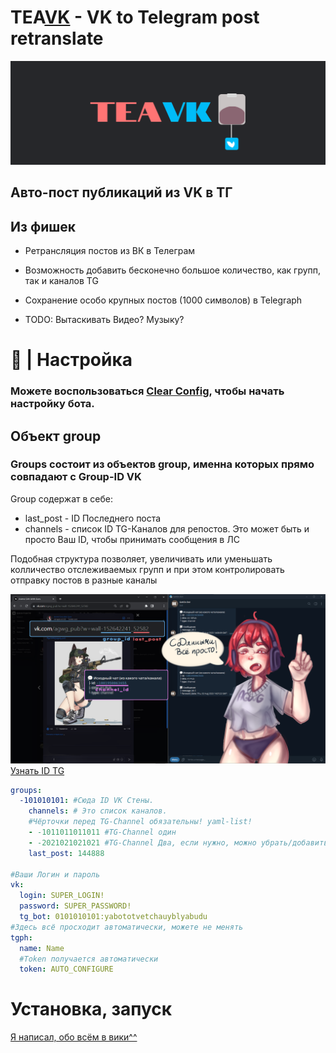 <h1>TEA<a href="vk.com">VK</a> - VK to Telegram post retranslate</h1>
<img src="./photos/banner.png"></img>
<h2>Авто-пост публикаций из VK в ТГ</h2>
<h2>Из фишек</h2>
<p>

- Ретрансляция постов из ВК в Телеграм

- Возможность добавить бесконечно большое количество, как групп, так и каналов TG

- Сохранение особо крупных постов (1000 символов) в Telegraph

- TODO: Вытаскивать Видео? Музыку? 
</p>


<h1>🔧 | Настройка</h1>
<h3>
Можете воспользоваться <a href="./config_clear.yml">Clear Config</a>, чтобы начать настройку бота.
</h3>

<h2> Объект group</h2>

<h3>Groups состоит из объектов group, именна которых прямо совпадают с Group-ID VK </h3>
<p>

Group содержат в себе:
- last_post - ID Последнего поста
- channels - список ID TG-Каналов для репостов. Это может быть и просто Ваш ID, чтобы принимать сообщения в ЛС

</p>
<p>
Подобная структура позволяет, увеличивать или уменьшать колличество отслеживаемых групп и при этом контролировать отправку постов в разные каналы
</p>

<img src="photos\group_data.png"></img>
<a href="https://t.me/getidsbot">Узнать ID TG</a>
```yaml
groups:
  -101010101: #Сюда ID VK Стены.
    channels: # Это список каналов.
    #Чёрточки перед TG-Channel обязательны! yaml-list!
    - -1011011011011 #TG-Channel один
    - -2021021021021 #TG-Channel Два, если нужно, можно убрать/добавить
    last_post: 144888

#Ваши Логин и пароль
vk:
  login: SUPER_LOGIN!
  password: SUPER_PASSWORD!
  tg_bot: 0101010101:yabototvetchauyblyabudu
#Здесь всё просходит автоматически, можете не менять
tgph:
  name: Name
  #Token получается автоматически 
  token: AUTO_CONFIGURE
```

<h1>Установка, запуск</h1>
<a href="https://github.com/kaiyga/TeaVK/wiki">Я написал, обо всём в вики^^</a>
